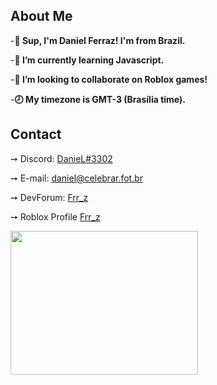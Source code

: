 <hmtl>
  <h2> About Me </h2>
-<strong>👋 Sup, I'm Daniel Ferraz! I'm from Brazil.</p></strong>
-<strong>🌱 I’m currently learning Javascript.</p></strong>
-<strong>💞️ I’m looking to collaborate on Roblox games!</p></strong>
-<strong>🕗 My timezone is GMT-3 (Brasília time).</p></strong>

<h2> Contact </h2>

 ➙ Discord: <a href="https://discord.com/users/378674511094087680">DanieL#3302</a><p>
 ➙ E-mail: <a href="daniel@celebrar.fot.br">daniel@celebrar.fot.br</a><p>
 ➙ DevForum: <a href="https://devforum.roblox.com/u/frr_z/summary">Frr_z</a><p>
 ➙ Roblox Profile <a href="https://www.roblox.com/users/2528081463/profile">Frr_z</a><p>

<img src="https://media1.tenor.com/images/0660efe82fa3da42ed56eef013171835/tenor.gif" width="300" height="230">

</html>
